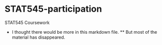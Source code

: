 # STAT545-participation
STAT545 Coursework
* I thought there would be more in this markdown file.
** But most of the material has disappeared. 
<!-- markdown comments -->
